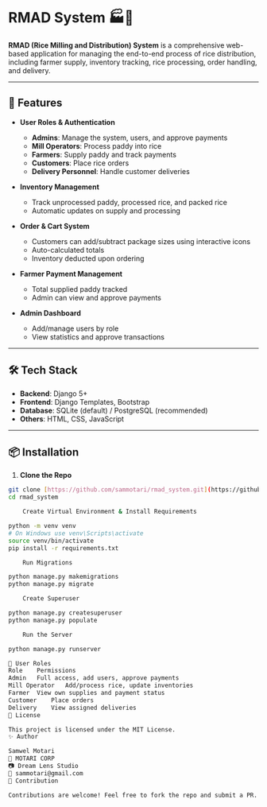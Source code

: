 # RMAD System 🏭🌾

**RMAD (Rice Milling and Distribution) System** is a comprehensive web-based application for managing the end-to-end process of rice distribution, including farmer supply, inventory tracking, rice processing, order handling, and delivery.

---

## 🚀 Features

- **User Roles & Authentication**
  - **Admins**: Manage the system, users, and approve payments
  - **Mill Operators**: Process paddy into rice
  - **Farmers**: Supply paddy and track payments
  - **Customers**: Place rice orders
  - **Delivery Personnel**: Handle customer deliveries

- **Inventory Management**
  - Track unprocessed paddy, processed rice, and packed rice
  - Automatic updates on supply and processing

- **Order & Cart System**
  - Customers can add/subtract package sizes using interactive icons
  - Auto-calculated totals
  - Inventory deducted upon ordering

- **Farmer Payment Management**
  - Total supplied paddy tracked
  - Admin can view and approve payments

- **Admin Dashboard**
  - Add/manage users by role
  - View statistics and approve transactions

---

## 🛠 Tech Stack

- **Backend**: Django 5+
- **Frontend**: Django Templates, Bootstrap
- **Database**: SQLite (default) / PostgreSQL (recommended)
- **Others**: HTML, CSS, JavaScript

---

## 📦 Installation

1. **Clone the Repo**

```bash
git clone [https://github.com/sammotari/rmad_system.git](https://github.com/sammotari/rice_milling_and_distribution.git)
cd rmad_system

    Create Virtual Environment & Install Requirements

python -m venv venv
# On Windows use venv\Scripts\activate
source venv/bin/activate
pip install -r requirements.txt

    Run Migrations

python manage.py makemigrations
python manage.py migrate

    Create Superuser

python manage.py createsuperuser
python manage.py populate

    Run the Server

python manage.py runserver

🔐 User Roles
Role	Permissions
Admin	Full access, add users, approve payments
Mill Operator	Add/process rice, update inventories
Farmer	View own supplies and payment status
Customer	Place orders
Delivery	View assigned deliveries
📄 License

This project is licensed under the MIT License.
✨ Author

Samwel Motari
💼 MOTARI CORP
📷 Dream Lens Studio
📧 sammotari@gmail.com
📌 Contribution

Contributions are welcome! Feel free to fork the repo and submit a PR.
